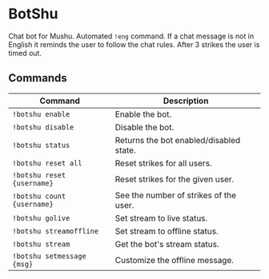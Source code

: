 # BotShu

Chat bot for Mushu. Automated `!eng` command. If a chat message is not in English it reminds the user to follow the chat rules. After 3 strikes the user is timed out.

## Commands

| Command                    | Description                             |
| -------------------------- | --------------------------------------- |
| `!botshu enable`           | Enable the bot.                         |
| `!botshu disable`          | Disable the bot.                        |
| `!botshu status`           | Returns the bot enabled/disabled state. |
| `!botshu reset all`        | Reset strikes for all users.            |
| `!botshu reset {username}` | Reset strikes for the given user.       |
| `!botshu count {username}` | See the number of strikes of the user.  |
| `!botshu golive`           | Set stream to live status.              |
| `!botshu streamoffline`    | Set stream to offline status.           |
| `!botshu stream`           | Get the bot's stream status.            |
| `!botshu setmessage {msg}` | Customize the offline message.          |

